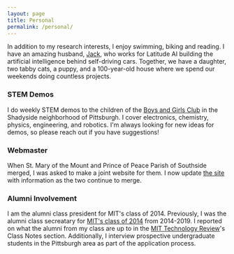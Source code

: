 ```yaml
---
layout: page
title: Personal
permalink: /personal/
---
```


In addition to my research interests, I enjoy swimming, biking and reading. I have an amazing husband, [Jack](https://www.linkedin.com/in/jlepird/), who works for Latitude AI building the artificial intelligence behind self-driving cars. Together, we have a daughter, two tabby cats, a puppy, and a 100-year-old house where we spend our weekends doing countless projects.

### STEM Demos

I do weekly STEM demos to the children of the [Boys and Girls Club](https://www.bgca.org/) in the Shadyside neighborhood of Pittsburgh. I cover electronics, chemistry, physics, engineering, and robotics. I'm always looking for new ideas for demos, so please reach out if you have suggestions!

### Webmaster

When St. Mary of the Mount and Prince of Peace Parish of Southside merged, I was asked to make a joint website for them. I now update [the site](http://popsmm.org) with information as the two continue to merge.

### Alumni Involvement

I am the alumni class president for MIT's class of 2014. Previously, I was the alumni class secreatary for [MIT's class of 2014](http://2014.alumclass.mit.edu/) from 2014-2019. I reported on what the alumni from my class are up to in the [MIT Technology Review](https://www.technologyreview.com/)'s Class Notes section. Additionally, I interview prospective undergraduate students in the Pittsburgh area as part of the application process.  
